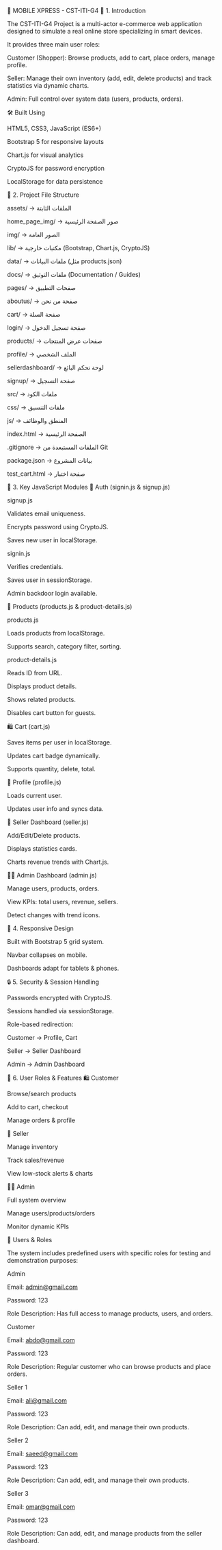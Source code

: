 📱 MOBILE XPRESS - CST-ITI-G4
🧩 1. Introduction

The CST-ITI-G4 Project is a multi-actor e-commerce web application designed to simulate a real online store specializing in smart devices.

It provides three main user roles:

Customer (Shopper): Browse products, add to cart, place orders, manage profile.

Seller: Manage their own inventory (add, edit, delete products) and track statistics via dynamic charts.

Admin: Full control over system data (users, products, orders).

🛠️ Built Using

HTML5, CSS3, JavaScript (ES6+)

Bootstrap 5 for responsive layouts

Chart.js for visual analytics

CryptoJS for password encryption

LocalStorage for data persistence

📁 2. Project File Structure

assets/ → الملفات الثابتة

home_page_img/ → صور الصفحة الرئيسية

img/ → الصور العامة

lib/ → مكتبات خارجية (Bootstrap, Chart.js, CryptoJS)

data/ → ملفات البيانات (مثل products.json)

docs/ → ملفات التوثيق (Documentation / Guides)

pages/ → صفحات التطبيق

aboutus/ → صفحة من نحن

cart/ → صفحة السلة

login/ → صفحة تسجيل الدخول

products/ → صفحات عرض المنتجات

profile/ → الملف الشخصي

sellerdashboard/ → لوحة تحكم البائع

signup/ → صفحة التسجيل

src/ → ملفات الكود

css/ → ملفات التنسيق

js/ → المنطق والوظائف

index.html → الصفحة الرئيسية

.gitignore → الملفات المستبعدة من Git

package.json → بيانات المشروع

test_cart.html → صفحة اختبار

🧠 3. Key JavaScript Modules
🔐 Auth (signin.js & signup.js)

signup.js

Validates email uniqueness.

Encrypts password using CryptoJS.

Saves new user in localStorage.

signin.js

Verifies credentials.

Saves user in sessionStorage.

Admin backdoor login available.

🛒 Products (products.js & product-details.js)

products.js

Loads products from localStorage.

Supports search, category filter, sorting.

product-details.js

Reads ID from URL.

Displays product details.

Shows related products.

Disables cart button for guests.

🛍️ Cart (cart.js)

Saves items per user in localStorage.

Updates cart badge dynamically.

Supports quantity, delete, total.

👤 Profile (profile.js)

Loads current user.

Updates user info and syncs data.

💼 Seller Dashboard (seller.js)

Add/Edit/Delete products.

Displays statistics cards.

Charts revenue trends with Chart.js.

🧑‍💼 Admin Dashboard (admin.js)

Manage users, products, orders.

View KPIs: total users, revenue, sellers.

Detect changes with trend icons.

📱 4. Responsive Design

Built with Bootstrap 5 grid system.

Navbar collapses on mobile.

Dashboards adapt for tablets & phones.

🔒 5. Security & Session Handling

Passwords encrypted with CryptoJS.

Sessions handled via sessionStorage.

Role-based redirection:

Customer → Profile, Cart

Seller → Seller Dashboard

Admin → Admin Dashboard

👤 6. User Roles & Features
🛍️ Customer

Browse/search products

Add to cart, checkout

Manage orders & profile

💼 Seller

Manage inventory

Track sales/revenue

View low-stock alerts & charts

🧑‍💼 Admin

Full system overview

Manage users/products/orders

Monitor dynamic KPIs



👥 Users & Roles

The system includes predefined users with specific roles for testing and demonstration purposes:

Admin

Email: admin@gmail.com

Password: 123

Role Description: Has full access to manage products, users, and orders.

Customer

Email: abdo@gmail.com

Password: 123

Role Description: Regular customer who can browse products and place orders.

Seller 1

Email: ali@gmail.com

Password: 123

Role Description: Can add, edit, and manage their own products.

Seller 2

Email: saeed@gmail.com

Password: 123

Role Description: Can add, edit, and manage their own products.

Seller 3

Email: omar@gmail.com

Password: 123

Role Description: Can add, edit, and manage products from the seller dashboard.
